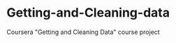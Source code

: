 Getting-and-Cleaning-data
=========================

Coursera "Getting and Cleaning Data" course project
